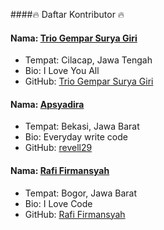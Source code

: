 ####🔥 Daftar Kontributor 🔥

#### Nama: [Trio Gempar Surya Giri](https://github.com/triogempar)

- Tempat: Cilacap, Jawa Tengah
- Bio: I Love You All
- GitHub: [Trio Gempar Surya Giri](https://github.com/triogempar)

#### Nama: [Apsyadira](https://github.com/revell29)
- Tempat: Bekasi, Jawa Barat
- Bio: Everyday write code
- GitHub: [revell29](https://github.com/revell29)

#### Nama: [Rafi Firmansyah](https://github.com/rafifirmansyah)
- Tempat: Bogor, Jawa Barat
- Bio: I Love Code
- GitHub: [Rafi Firmansyah](https://github.com/rafifirmansyah)

